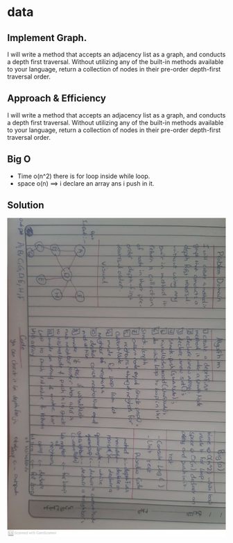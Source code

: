 # data
## Implement Graph.
I will write a method that accepts an adjacency list as a graph, and conducts a depth first traversal. Without utilizing any of the built-in methods available to your language, return a collection of nodes in their pre-order depth-first traversal order.
## Approach & Efficiency
I will write a method that accepts an adjacency list as a graph, and conducts a depth first traversal. Without utilizing any of the built-in methods available to your language, return a collection of nodes in their pre-order depth-first traversal order.
## Big O
- Time o(n^2)  there is for loop inside while loop.
- space o(n) ==> i declare an array ans i push in it.

## Solution
![Solution](/assets/cc38.jpeg)
